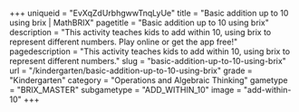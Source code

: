 +++
uniqueid = "EvXqZdUrbhgwwTnqLyUe"
title = "Basic addition up to 10 using brix | MathBRIX"
pagetitle = "Basic addition up to 10 using brix"
description = "This activity teaches kids to add within 10, using brix to represent different numbers. Play online or get the app free!"
pagedescription = "This activity teaches kids to add within 10, using brix to represent different numbers."
slug = "basic-addition-up-to-10-using-brix"
url = "/kindergarten/basic-addition-up-to-10-using-brix"
grade = "Kindergarten"
category = "Operations and Algebraic Thinking"
gametype = "BRIX_MASTER"
subgametype = "ADD_WITHIN_10"
image = "add-within-10"
+++